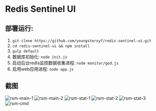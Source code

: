 # Redis Sentinel UI

## 部署运行:

1. `git clone https://github.com/youngsterxyf/redis-sentinel-ui.git`
2. `cd redis-sentinel-ui && npm install`
3. `gulp default`
4. 数据库初始化: `node init.js`
5. 启动后台redis监控数据收集进程: `node monitor/god.js`
6. 启用web应用进程: `node app.js`

## 截图

![rsm-main-1](https://raw.github.com/youngsterxyf/redis-sentinel-ui/master/screenshot/rsm-main-1.png)
![rsm-main-2](https://raw.github.com/youngsterxyf/redis-sentinel-ui/master/screenshot/rsm-main-2.png)
![rsm-stat-1](https://raw.github.com/youngsterxyf/redis-sentinel-ui/master/screenshot/rsm-stat-1.png)
![rsm-stat-2](https://raw.github.com/youngsterxyf/redis-sentinel-ui/master/screenshot/rsm-stat-2.png)
![rsm-stat-3](https://raw.github.com/youngsterxyf/redis-sentinel-ui/master/screenshot/rsm-stat-3.png)
![rsm-cmd](https://raw.github.com/youngsterxyf/redis-sentinel-ui/master/screenshot/rsm-cmd.png)
